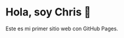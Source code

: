 <!DOCTYPE html>
<html>
<head>
  <meta charset="UTF-8">
  <title>Bienvenido a mi sitio</title>
</head>
<body>
  <h1>Hola, soy Chris 👋</h1>
  <p>Este es mi primer sitio web con GitHub Pages.</p>
</body>
</html>
